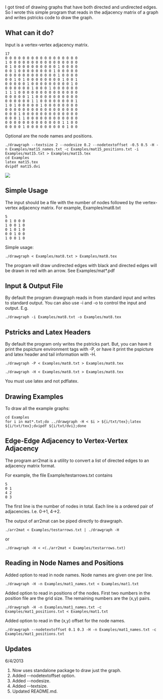 
I got tired of drawing graphs that have both directed and undirected edges. So
I wrote this simple program that reads in the adjacency matrix of a graph and
writes pstricks code to draw the graph.

## What can it do?

Input is a vertex-vertex adjacency matrix.

    17
    0 0 0 0 0 0 0 0 0 0 0 0 0 0 0 0 0 
    1 0 0 0 0 0 0 0 0 0 0 0 0 0 0 0 0 
    0 1 0 0 0 0 0 0 0 0 0 0 1 0 0 0 0 
    0 0 1 0 0 0 0 0 0 0 0 1 0 0 0 0 0 
    0 0 0 0 0 0 0 0 0 0 0 0 1 0 0 0 0 
    0 0 1 0 1 0 0 0 0 0 0 0 0 1 0 0 1 
    0 0 0 0 0 1 0 0 0 0 0 0 0 0 0 1 0 
    0 0 0 0 0 0 1 0 0 0 1 0 0 0 0 0 0 
    1 1 1 0 0 0 0 0 0 0 0 0 0 0 0 0 0 
    0 0 0 0 0 1 1 0 0 0 0 0 0 0 0 0 0 
    0 0 0 0 0 0 1 1 0 0 0 0 0 0 0 0 1 
    1 0 1 0 0 0 0 0 1 0 0 0 0 0 0 0 0 
    0 0 0 0 0 0 0 0 0 0 0 0 0 0 0 0 0 
    0 0 0 1 0 0 0 0 0 0 0 0 0 0 0 0 0 
    0 0 0 1 1 0 0 0 0 0 0 0 0 0 0 0 0 
    0 0 0 0 0 0 0 0 0 0 0 0 0 1 1 0 0 
    0 0 0 0 1 0 0 0 0 0 0 0 0 0 1 0 0 

Optional are the node names and positions.

    ./drawgraph --textsize 2 --nodesize 0.2 --nodetextoffset -0.5 0.5 -H -n Examples/mat15_names.txt -c Examples/mat15_positions.txt -i Examples/mat15.txt > Examples/mat15.tex
    cd Examples
    latex mat15.tex
    dvipdf mat15.dvi

![](https://raw.github.com/dchaws/DrawGraph/master/Examples/mat15.png)

## Simple Usage

The input should be a file with the number of nodes followed by the 
vertex-vertex adjacency matrix. For example, Examples/mat8.txt

    5
    0 1 0 0 0
    1 0 0 1 0
    0 1 0 1 0
    0 0 1 0 0
    1 0 0 1 0

Simple usage:

    ./drawgraph < Examples/mat8.txt > Examples/mat8.tex

The program will draw undirected edges with black and directed edges will be
drawn in red with an arrow. See Examples/mat*.pdf

## Input & Output File

By default the program drawgraph reads in from standard input and writes to
standard output. You can also use -i and -o to control the input and output.
E.g.

    ./drawgraph -i Examples/mat8.txt -o Examples/mat8.tex

## Pstricks and Latex Headers

By default the program only writes the pstricks part. But, you can have it
print the pspicture environment tags with -P, or have it print the pspicture
and latex header and tail information with -H.

    ./drawgraph -P < Examples/mat8.txt > Examples/mat8.tex

    ./drawgraph -H < Examples/mat8.txt > Examples/mat8.tex

You must use latex and not pdflatex.

## Drawing Examples

To draw all the example graphs:

    cd Examples
    for i in mat*.txt;do ../drawgraph -H < $i > ${i/txt/tex};latex ${i/txt/tex};dvipdf ${i/txt/dvi};done

## Edge-Edge Adjacency to Vertex-Vertex Adjacency

The program arr2mat is a utility to convert a list of directed edges to
an adjacency matrix format.

For example, the file Example/testarrows.txt contains

    5
    0 1
    4 2
    0 3

The first line is the number of nodes in total. Each line is a
ordered pair of adjacencies. I.e. 0->1, 4->2.

The output of arr2mat can be piped directly to drawgraph.

    ./arr2mat < Examples/testarrows.txt | ./drawgraph -H

or

    ./drawgraph -H < <(./arr2mat < Examples/testarrows.txt) 

## Reading in Node Names and Positions

Added option to read in node names. Node names are given one per line.

    ./drawgraph -H -n Examples/mat1_names.txt < Examples/mat1.txt

Added option to read in positions of the nodes. First two numbers in the position
file are the grid size. The remaining numbers are the (x,y) pairs.

    ./drawgraph -H -n Examples/mat1_names.txt -c Examples/mat1_positions.txt < Examples/mat1.txt

Added option to read in the (x,y) offset for the node names.

    ./drawgraph --nodetextoffset 0.1 0.3 -H -n Examples/mat1_names.txt -c Examples/mat1_positions.txt

## Updates 

6/4/2013

1. Now uses standalone package to draw just the graph.
2. Added --nodetextoffset option.
3. Added --nodesize.
3. Added --textsize.
3. Updated README.md.
